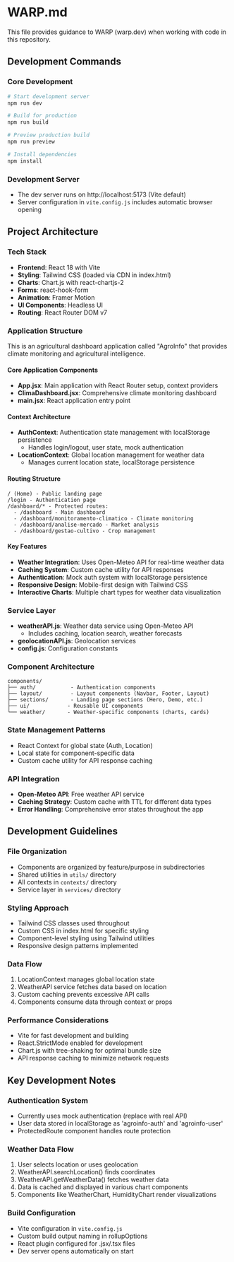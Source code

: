 # WARP.md

This file provides guidance to WARP (warp.dev) when working with code in this repository.

## Development Commands

### Core Development
```bash
# Start development server
npm run dev

# Build for production
npm run build

# Preview production build
npm run preview

# Install dependencies
npm install
```

### Development Server
- The dev server runs on http://localhost:5173 (Vite default)
- Server configuration in `vite.config.js` includes automatic browser opening

## Project Architecture

### Tech Stack
- **Frontend**: React 18 with Vite
- **Styling**: Tailwind CSS (loaded via CDN in index.html)
- **Charts**: Chart.js with react-chartjs-2
- **Forms**: react-hook-form
- **Animation**: Framer Motion
- **UI Components**: Headless UI
- **Routing**: React Router DOM v7

### Application Structure

This is an agricultural dashboard application called "AgroInfo" that provides climate monitoring and agricultural intelligence.

#### Core Application Components
- **App.jsx**: Main application with React Router setup, context providers
- **ClimaDashboard.jsx**: Comprehensive climate monitoring dashboard
- **main.jsx**: React application entry point

#### Context Architecture
- **AuthContext**: Authentication state management with localStorage persistence
  - Handles login/logout, user state, mock authentication
- **LocationContext**: Global location management for weather data
  - Manages current location state, localStorage persistence

#### Routing Structure
```
/ (Home) - Public landing page
/login - Authentication page
/dashboard/* - Protected routes:
  - /dashboard - Main dashboard
  - /dashboard/monitoramento-climatico - Climate monitoring
  - /dashboard/analise-mercado - Market analysis  
  - /dashboard/gestao-cultivo - Crop management
```

#### Key Features
- **Weather Integration**: Uses Open-Meteo API for real-time weather data
- **Caching System**: Custom cache utility for API responses
- **Authentication**: Mock auth system with localStorage persistence
- **Responsive Design**: Mobile-first design with Tailwind CSS
- **Interactive Charts**: Multiple chart types for weather data visualization

### Service Layer
- **weatherAPI.js**: Weather data service using Open-Meteo API
  - Includes caching, location search, weather forecasts
- **geolocationAPI.js**: Geolocation services
- **config.js**: Configuration constants

### Component Architecture
```
components/
├── auth/           - Authentication components
├── layout/         - Layout components (Navbar, Footer, Layout)
├── sections/       - Landing page sections (Hero, Demo, etc.)
├── ui/            - Reusable UI components
└── weather/       - Weather-specific components (charts, cards)
```

### State Management Patterns
- React Context for global state (Auth, Location)
- Local state for component-specific data
- Custom cache utility for API response caching

### API Integration
- **Open-Meteo API**: Free weather API service
- **Caching Strategy**: Custom cache with TTL for different data types
- **Error Handling**: Comprehensive error states throughout the app

## Development Guidelines

### File Organization
- Components are organized by feature/purpose in subdirectories
- Shared utilities in `utils/` directory
- All contexts in `contexts/` directory
- Service layer in `services/` directory

### Styling Approach
- Tailwind CSS classes used throughout
- Custom CSS in index.html for specific styling
- Component-level styling using Tailwind utilities
- Responsive design patterns implemented

### Data Flow
1. LocationContext manages global location state
2. WeatherAPI service fetches data based on location
3. Custom caching prevents excessive API calls
4. Components consume data through context or props

### Performance Considerations
- Vite for fast development and building
- React.StrictMode enabled for development
- Chart.js with tree-shaking for optimal bundle size
- API response caching to minimize network requests

## Key Development Notes

### Authentication System
- Currently uses mock authentication (replace with real API)
- User data stored in localStorage as 'agroinfo-auth' and 'agroinfo-user'
- ProtectedRoute component handles route protection

### Weather Data Flow
1. User selects location or uses geolocation
2. WeatherAPI.searchLocation() finds coordinates
3. WeatherAPI.getWeatherData() fetches weather data
4. Data is cached and displayed in various chart components
5. Components like WeatherChart, HumidityChart render visualizations

### Build Configuration
- Vite configuration in `vite.config.js`
- Custom build output naming in rollupOptions
- React plugin configured for .jsx/.tsx files
- Dev server opens automatically on start
